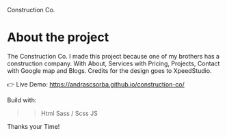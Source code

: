 Construction Co.

# About the project
The Construction Co.
I made this project because one of my brothers has a construction company.
With About, Services with Pricing, Projects, Contact with Google map and Blogs.
Credits for the design goes to XpeedStudio. 

👉 Live Demo: https://andrascsorba.github.io/construction-co/

Build with:
>> Html
>> Sass / Scss
>> JS

Thanks your Time! 
